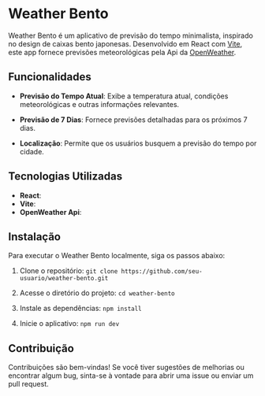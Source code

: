 # Weather Bento

Weather Bento é um aplicativo de previsão do tempo minimalista, inspirado no design de caixas bento japonesas. Desenvolvido em React com [Vite](https://vitejs.dev/ "Vite"), este app fornece previsões meteorológicas pela Api da [OpenWeather](https://openweathermap.org/api "OpenWeather").

## Funcionalidades

- **Previsão do Tempo Atual**: Exibe a temperatura atual, condições meteorológicas e outras informações relevantes.

- **Previsão de 7 Dias**: Fornece previsões detalhadas para os próximos 7 dias.

- **Localização**: Permite que os usuários busquem a previsão do tempo por cidade.

## Tecnologias Utilizadas

- **React**: 
- **Vite**:
- **OpenWeather Api**:

## Instalação

Para executar o Weather Bento localmente, siga os passos abaixo:

1. Clone o repositório:
   `git clone https://github.com/seu-usuario/weather-bento.git `
   
2. Acesse o diretório do projeto:
   `cd weather-bento `
   
3. Instale as dependências:
   `npm install`
   
4. Inicie o aplicativo:
   `npm run dev`
   
##  Contribuição

Contribuições são bem-vindas! Se você tiver sugestões de melhorias ou encontrar algum bug, sinta-se à vontade para abrir uma issue ou enviar um pull request.
